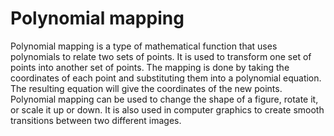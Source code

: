 # Polynomial mapping

Polynomial mapping is a type of mathematical function that uses polynomials to relate two sets of points. It is used to transform one set of points into another set of points. The mapping is done by taking the coordinates of each point and substituting them into a polynomial equation. The resulting equation will give the coordinates of the new points. Polynomial mapping can be used to change the shape of a figure, rotate it, or scale it up or down. It is also used in computer graphics to create smooth transitions between two different images.
